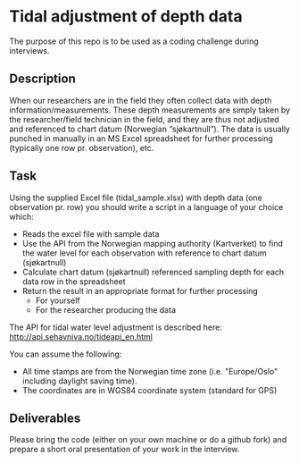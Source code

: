 # Tidal adjustment of depth data

The purpose of this repo is to be used as a coding challenge during interviews.

## Description

When our researchers are in the field they often collect data with depth information/measurements.
These depth measurements are simply taken by the researcher/field technician in the field, and they are
thus not adjusted and referenced to chart datum (Norwegian “sjøkartnull”).
The data is usually punched in manually in an MS Excel spreadsheet for further processing (typically one
row pr. observation), etc.

## Task

Using the supplied Excel file (tidal_sample.xlsx) with depth data (one observation pr. row) you should write a script
in a language of your choice which:
- Reads the excel file with sample data
- Use the API from the Norwegian mapping authority (Kartverket) to find the water level for each observation with reference to chart datum (sjøkartnull)
- Calculate chart datum (sjøkartnull) referenced sampling depth for each data row in the spreadsheet
- Return the result in an appropriate format for further processing
  - For yourself
  - For the researcher producing the data

The API for tidal water level adjustment is described here: http://api.sehavniva.no/tideapi_en.html

You can assume the following:
  - All time stamps are from the Norwegian time zone (i.e. "Europe/Oslo" including daylight saving time).
  - The coordinates are in WGS84 coordinate system (standard for GPS)

## Deliverables

Please bring the code (either on your own machine or do a github fork) and prepare a short oral presentation of your work in the interview.